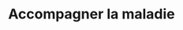 ---
title: Accompagner la maladie
description: >-
  La sophrologie est aujourd'hui reconnue comme soin de support dans l'accompagnement de la maladie. Elle propose des outils adaptés aux besoins de chacun, et permet d'améliorer la qualité de vie des personnes malades et de leurs proches.
---